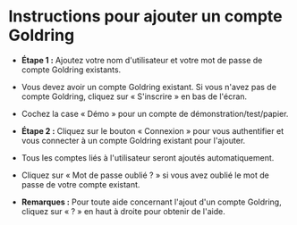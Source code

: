 # **Instructions pour ajouter un compte Goldring**
- **Étape 1 :** Ajoutez votre nom d'utilisateur et votre mot de passe de compte Goldring existants.
- Vous devez avoir un compte Goldring existant. Si vous n'avez pas de compte Goldring, cliquez sur « S'inscrire » en bas de l'écran.
- Cochez la case « Démo » pour un compte de démonstration/test/papier.
- **Étape 2 :** Cliquez sur le bouton « Connexion » pour vous authentifier et vous connecter à un compte Goldring existant pour l'ajouter.
- Tous les comptes liés à l'utilisateur seront ajoutés automatiquement.
- Cliquez sur « Mot de passe oublié ? » si vous avez oublié le mot de passe de votre compte existant.

- **Remarques :** Pour toute aide concernant l'ajout d'un compte Goldring, cliquez sur « ? » en haut à droite pour obtenir de l'aide.
